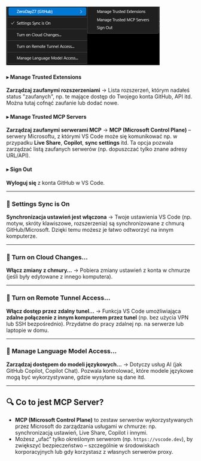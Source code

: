 ![MENU](menu.png)
#### ▸ **Manage Trusted Extensions**

**Zarządzaj zaufanymi rozszerzeniami**
→ Lista rozszerzeń, którym nadałeś status "zaufanych", np. te mające dostęp do Twojego konta GitHub, API itd. Można tutaj cofnąć zaufanie lub dodać nowe.

#### ▸ **Manage Trusted MCP Servers**

**Zarządzaj zaufanymi serwerami MCP**
→ **MCP (Microsoft Control Plane)** – serwery Microsoftu, z którymi VS Code może się komunikować np. w przypadku **Live Share**, **Copilot**, **sync settings** itd.
Ta opcja pozwala zarządzać listą zaufanych serwerów (np. dopuszczać tylko znane adresy URL/API).

#### ▸ **Sign Out**

**Wyloguj się** z konta GitHub w VS Code.

---

### 🔹 **Settings Sync is On**

**Synchronizacja ustawień jest włączona**
→ Twoje ustawienia VS Code (np. motyw, skróty klawiszowe, rozszerzenia) są synchronizowane z chmurą GitHub/Microsoft. Dzięki temu możesz je łatwo odtworzyć na innym komputerze.

---

### 🔹 **Turn on Cloud Changes…**

**Włącz zmiany z chmury…**
→ Pobiera zmiany ustawień z konta w chmurze (jeśli były edytowane z innego komputera).

---

### 🔹 **Turn on Remote Tunnel Access…**

**Włącz dostęp przez zdalny tunel…**
→ Funkcja VS Code umożliwiająca **zdalne połączenie z innym komputerem przez tunel** (np. bez użycia VPN lub SSH bezpośrednio). Przydatne do pracy zdalnej np. na serwerze lub laptopie w domu.

---

### 🔹 **Manage Language Model Access…**

**Zarządzaj dostępem do modeli językowych…**
→ Dotyczy usług AI (jak GitHub Copilot, Copilot Chat). Pozwala kontrolować, które modele językowe mogą być wykorzystywane, gdzie wysyłane są dane itd.

---

## 🔍 Co to jest MCP Server?

* **MCP (Microsoft Control Plane)** to zestaw serwerów wykorzystywanych przez Microsoft do zarządzania usługami w chmurze: np. synchronizacją ustawień, Live Share, Copilot i innymi.
* Możesz „ufać” tylko określonym serwerom (np. `https://vscode.dev`), by zwiększyć bezpieczeństwo – szczególnie w środowiskach korporacyjnych lub gdy korzystasz z własnych serwerów proxy.